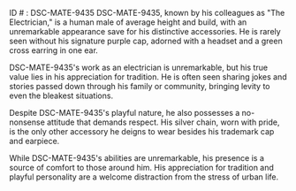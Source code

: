 ID # : DSC-MATE-9435
DSC-MATE-9435, known by his colleagues as "The Electrician," is a human male of average height and build, with an unremarkable appearance save for his distinctive accessories. He is rarely seen without his signature purple cap, adorned with a headset and a green cross earring in one ear.

DSC-MATE-9435's work as an electrician is unremarkable, but his true value lies in his appreciation for tradition. He is often seen sharing jokes and stories passed down through his family or community, bringing levity to even the bleakest situations.

Despite DSC-MATE-9435's playful nature, he also possesses a no-nonsense attitude that demands respect. His silver chain, worn with pride, is the only other accessory he deigns to wear besides his trademark cap and earpiece.

While DSC-MATE-9435's abilities are unremarkable, his presence is a source of comfort to those around him. His appreciation for tradition and playful personality are a welcome distraction from the stress of urban life.